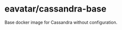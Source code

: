 eavatar/cassandra-base
================================
Base docker image for Cassandra without configuration.